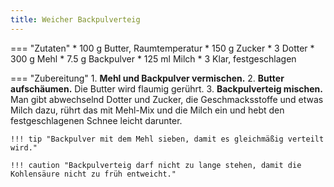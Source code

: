 ```yaml
---
title: Weicher Backpulverteig
---
```

=== "Zutaten"
    * 100 g Butter, Raumtemperatur
    * 150 g Zucker
    * 3 Dotter
    * 300 g Mehl
    * 7.5 g Backpulver
    * 125 ml Milch
    * 3 Klar, festgeschlagen

=== "Zubereitung"
    1. **Mehl und Backpulver vermischen.**
    2. **Butter aufschäumen.** Die Butter wird flaumig gerührt.
    3. **Backpulverteig mischen.** Man gibt abwechselnd Dotter und Zucker, die Geschmacksstoffe und etwas Milch dazu, rührt das mit Mehl-Mix und die Milch ein und hebt den festgeschlagenen Schnee leicht darunter.

    !!! tip "Backpulver mit dem Mehl sieben, damit es gleichmäßig verteilt wird."

    !!! caution "Backpulverteig darf nicht zu lange stehen, damit die Kohlensäure nicht zu früh entweicht."

[^müller_walser]:
    {{ cite.müller_walser_mein_erstes_kochbuch }} 40.
